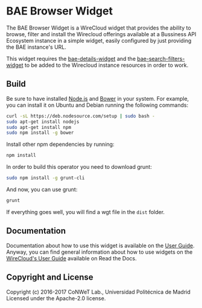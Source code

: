 BAE Browser Widget
======================

The BAE Browser Widget is a WireCloud widget that provides the ability to browse, filter and install the Wirecloud offerings available at a Bussiness API Ecosystem instance in a simple widget, easily configured by just providing the BAE instance's URL.

This widget requires the [bae-details-widget](https://github.com/Wirecloud/bae-details-widget) and the [bae-search-filters-widget](https://github.com/Wirecloud/bae-search-filters-widget) to be added to the Wirecloud instance resources in order to work.

Build
-----

Be sure to have installed [Node.js](http://node.js) and [Bower](http://bower.io) in your system. For example, you can install it on Ubuntu and Debian running the following commands:

```bash
curl -sL https://deb.nodesource.com/setup | sudo bash -
sudo apt-get install nodejs
sudo apt-get install npm
sudo npm install -g bower
```

Install other npm dependencies by running:

```bash
npm install
```

In order to build this operator you need to download grunt:

```bash
sudo npm install -g grunt-cli
```

And now, you can use grunt:

```bash
grunt
```

If everything goes well, you will find a wgt file in the `dist` folder.

## Documentation

Documentation about how to use this widget is available on the
[User Guide](src/doc/userguide.md). Anyway, you can find general information
about how to use widgets on the
[WireCloud's User Guide](https://wirecloud.readthedocs.io/en/stable/user_guide/)
available on Read the Docs.

## Copyright and License

Copyright (c) 2016-2017 CoNWeT Lab., Universidad Politécnica de Madrid
Licensed under the Apache-2.0 license.
